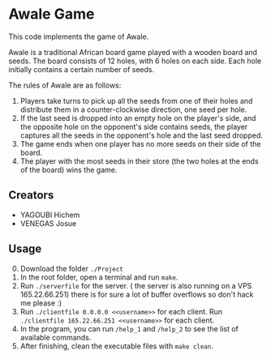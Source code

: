 # Awale Game
This code implements the game of Awale.

Awale is a traditional African board game played with a wooden board and seeds. The board consists of 12 holes, with 6 holes on each side. Each hole initially contains a certain number of seeds.

The rules of Awale are as follows:
1. Players take turns to pick up all the seeds from one of their holes and distribute them in a counter-clockwise direction, one seed per hole.
2. If the last seed is dropped into an empty hole on the player's side, and the opposite hole on the opponent's side contains seeds, the player captures all the seeds in the opponent's hole and the last seed dropped.
3. The game ends when one player has no more seeds on their side of the board.
4. The player with the most seeds in their store (the two holes at the ends of the board) wins the game.


## Creators
- YAGOUBI Hichem
- VENEGAS Josue


## Usage
0. Download the folder `./Project`
1. In the root folder, open a terminal and run `make`.
2. Run `./serverfile` for the server. ( the server is also running on a VPS 165.22.66.251) there is for sure a lot of buffer overflows so don't hack me please :)
3. Run `./clientfile 0.0.0.0 <<username>>` for each client.
   Run `./clientfile 165.22.66.251 <<username>>` for each client.
4. In the program, you can run `/help_1` and `/help_2` to see the list of available commands.
5. After finishing, clean the executable files with `make clean`.
